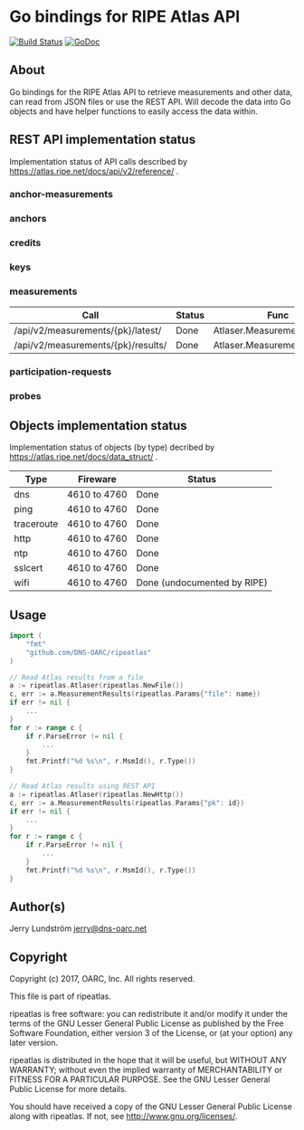 # Go bindings for RIPE Atlas API

[![Build Status](https://travis-ci.org/DNS-OARC/ripeatlas.svg?branch=master)](https://travis-ci.org/DNS-OARC/ripeatlas) [![GoDoc](https://godoc.org/github.com/DNS-OARC/ripeatlas?status.svg)](https://godoc.org/github.com/DNS-OARC/ripeatlas)

## About

Go bindings for the RIPE Atlas API to retrieve measurements and other data,
can read from JSON files or use the REST API. Will decode the data into Go
objects and have helper functions to easily access the data within.

## REST API implementation status

Implementation status of API calls described by https://atlas.ripe.net/docs/api/v2/reference/ .

### anchor-measurements

### anchors

### credits

### keys

### measurements

Call | Status | Func
---- | ------ | -----
/api/v2/measurements/{pk}/latest/ | Done | Atlaser.MeasurementLatest()
/api/v2/measurements/{pk}/results/ | Done | Atlaser.MeasurementResults()

### participation-requests

### probes

## Objects implementation status

Implementation status of objects (by type) decribed by https://atlas.ripe.net/docs/data_struct/ .

Type | Fireware | Status
---- | -------- | ------
dns | 4610 to 4760 | Done
ping | 4610 to 4760 | Done
traceroute | 4610 to 4760 | Done
http | 4610 to 4760 | Done
ntp | 4610 to 4760 | Done
sslcert | 4610 to 4760 | Done
wifi | 4610 to 4760 | Done (undocumented by RIPE)

## Usage

```go
import (
    "fmt"
    "github.com/DNS-OARC/ripeatlas"
)

// Read Atlas results from a file
a := ripeatlas.Atlaser(ripeatlas.NewFile())
c, err := a.MeasurementResults(ripeatlas.Params{"file": name})
if err != nil {
    ...
}
for r := range c {
    if r.ParseError != nil {
        ...
    }
    fmt.Printf("%d %s\n", r.MsmId(), r.Type())
}

// Read Atlas results using REST API
a := ripeatlas.Atlaser(ripeatlas.NewHttp())
c, err := a.MeasurementResults(ripeatlas.Params{"pk": id})
if err != nil {
    ...
}
for r := range c {
    if r.ParseError != nil {
        ...
    }
    fmt.Printf("%d %s\n", r.MsmId(), r.Type())
}
```

## Author(s)

Jerry Lundström <jerry@dns-oarc.net>

## Copyright

Copyright (c) 2017, OARC, Inc.
All rights reserved.

This file is part of ripeatlas.

ripeatlas is free software: you can redistribute it and/or modify
it under the terms of the GNU Lesser General Public License as published by
the Free Software Foundation, either version 3 of the License, or
(at your option) any later version.

ripeatlas is distributed in the hope that it will be useful,
but WITHOUT ANY WARRANTY; without even the implied warranty of
MERCHANTABILITY or FITNESS FOR A PARTICULAR PURPOSE.  See the
GNU Lesser General Public License for more details.

You should have received a copy of the GNU Lesser General Public License
along with ripeatlas.  If not, see <http://www.gnu.org/licenses/>.

